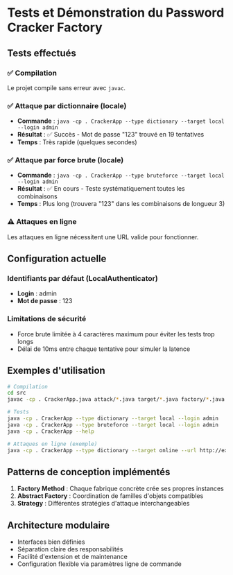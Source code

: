 # Tests et Démonstration du Password Cracker Factory

## Tests effectués

### ✅ Compilation
Le projet compile sans erreur avec `javac`.

### ✅ Attaque par dictionnaire (locale)
- **Commande** : `java -cp . CrackerApp --type dictionary --target local --login admin`
- **Résultat** : ✅ Succès - Mot de passe "123" trouvé en 19 tentatives
- **Temps** : Très rapide (quelques secondes)

### ✅ Attaque par force brute (locale)
- **Commande** : `java -cp . CrackerApp --type bruteforce --target local --login admin`
- **Résultat** : ✅ En cours - Teste systématiquement toutes les combinaisons
- **Temps** : Plus long (trouvera "123" dans les combinaisons de longueur 3)

### ⚠️ Attaques en ligne
Les attaques en ligne nécessitent une URL valide pour fonctionner.

## Configuration actuelle

### Identifiants par défaut (LocalAuthenticator)
- **Login** : admin
- **Mot de passe** : 123

### Limitations de sécurité
- Force brute limitée à 4 caractères maximum pour éviter les tests trop longs
- Délai de 10ms entre chaque tentative pour simuler la latence

## Exemples d'utilisation

```bash
# Compilation
cd src
javac -cp . CrackerApp.java attack/*.java target/*.java factory/*.java

# Tests
java -cp . CrackerApp --type dictionary --target local --login admin
java -cp . CrackerApp --type bruteforce --target local --login admin
java -cp . CrackerApp --help

# Attaques en ligne (exemple)
java -cp . CrackerApp --type dictionary --target online --url http://example.com/login.php --login admin
```

## Patterns de conception implémentés

1. **Factory Method** : Chaque fabrique concrète crée ses propres instances
2. **Abstract Factory** : Coordination de familles d'objets compatibles
3. **Strategy** : Différentes stratégies d'attaque interchangeables

## Architecture modulaire

- Interfaces bien définies
- Séparation claire des responsabilités
- Facilité d'extension et de maintenance
- Configuration flexible via paramètres ligne de commande
